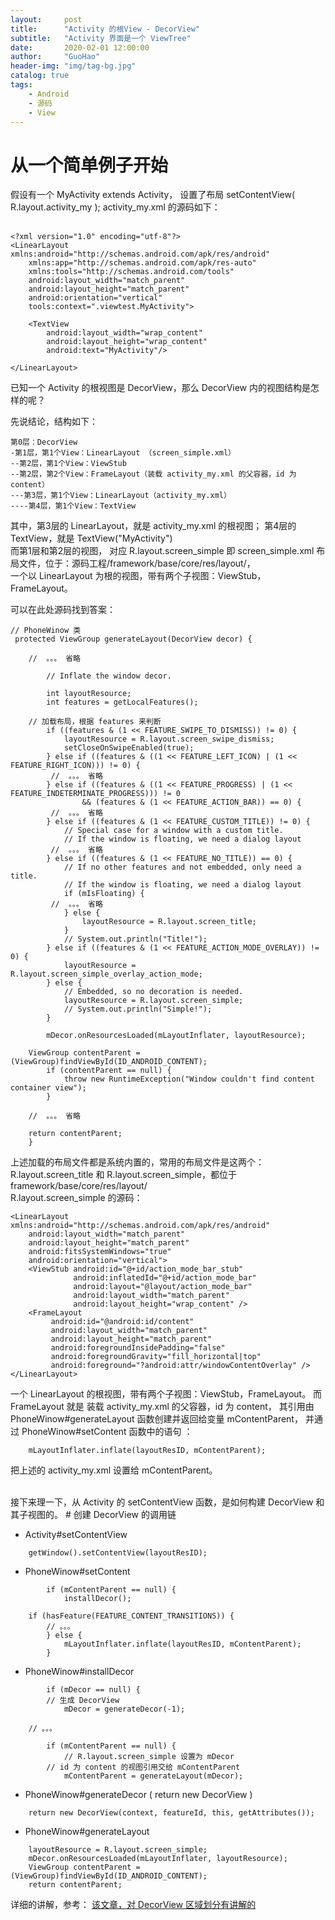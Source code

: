 ```yaml
---
layout:     post
title:      "Activity 的根View - DecorView"
subtitle:   "Activity 界面是一个 ViewTree"
date:       2020-02-01 12:00:00
author:     "GuoHao"
header-img: "img/tag-bg.jpg"
catalog: true
tags:
    - Android
    - 源码
    - View
---
```



# 从一个简单例子开始
假设有一个 MyActivity extends Activity，
设置了布局 setContentView( R.layout.activity_my ); 
activity_my.xml 的源码如下：    
<br>
```
<?xml version="1.0" encoding="utf-8"?>
<LinearLayout xmlns:android="http://schemas.android.com/apk/res/android"
    xmlns:app="http://schemas.android.com/apk/res-auto"
    xmlns:tools="http://schemas.android.com/tools"
    android:layout_width="match_parent"
    android:layout_height="match_parent"
    android:orientation="vertical"
    tools:context=".viewtest.MyActivity">
    
    <TextView
        android:layout_width="wrap_content"
        android:layout_height="wrap_content" 
        android:text="MyActivity"/>

</LinearLayout>
```

已知一个 Activity 的根视图是 DecorView，那么 DecorView 内的视图结构是怎样的呢？

先说结论，结构如下：

```
第0层：DecorView
-第1层，第1个View：LinearLayout （screen_simple.xml）
--第2层，第1个View：ViewStub
--第2层，第2个View：FrameLayout（装载 activity_my.xml 的父容器，id 为 content）
---第3层，第1个View：LinearLayout（activity_my.xml）
----第4层，第1个View：TextView
```
其中，第3层的 LinearLayout，就是 activity_my.xml 的根视图；
第4层的 TextView，就是 TextView("MyActivity")
<br>
而第1层和第2层的视图，
对应 R.layout.screen_simple 即 screen_simple.xml 布局文件，位于：源码工程/framework/base/core/res/layout/，<br>
一个以 LinearLayout 为根的视图，带有两个子视图：ViewStub，FrameLayout。<br>

可以在此处源码找到答案：

```
// PhoneWinow 类
 protected ViewGroup generateLayout(DecorView decor) {

	//  。。。 省略
       
        // Inflate the window decor.

        int layoutResource;
        int features = getLocalFeatures();

	// 加载布局，根据 features 来判断
        if ((features & (1 << FEATURE_SWIPE_TO_DISMISS)) != 0) {
            layoutResource = R.layout.screen_swipe_dismiss;
            setCloseOnSwipeEnabled(true);
        } else if ((features & ((1 << FEATURE_LEFT_ICON) | (1 << FEATURE_RIGHT_ICON))) != 0) {
		 //  。。。 省略 
        } else if ((features & ((1 << FEATURE_PROGRESS) | (1 << FEATURE_INDETERMINATE_PROGRESS))) != 0
                && (features & (1 << FEATURE_ACTION_BAR)) == 0) {
		 //  。。。 省略
        } else if ((features & (1 << FEATURE_CUSTOM_TITLE)) != 0) {
            // Special case for a window with a custom title.
            // If the window is floating, we need a dialog layout
		 //  。。。 省略
        } else if ((features & (1 << FEATURE_NO_TITLE)) == 0) {
            // If no other features and not embedded, only need a title.
            // If the window is floating, we need a dialog layout
            if (mIsFloating) {
		 //  。。。 省略
            } else {
                layoutResource = R.layout.screen_title;
            }
            // System.out.println("Title!");
        } else if ((features & (1 << FEATURE_ACTION_MODE_OVERLAY)) != 0) {
            layoutResource = R.layout.screen_simple_overlay_action_mode;
        } else {
            // Embedded, so no decoration is needed.
            layoutResource = R.layout.screen_simple;
            // System.out.println("Simple!");
        }

        mDecor.onResourcesLoaded(mLayoutInflater, layoutResource);

	ViewGroup contentParent = (ViewGroup)findViewById(ID_ANDROID_CONTENT);
        if (contentParent == null) {
            throw new RuntimeException("Window couldn't find content container view");
        }

	//  。。。 省略

	return contentParent;
    }
```
上述加载的布局文件都是系统内置的，常用的布局文件是这两个：
R.layout.screen_title 和 R.layout.screen_simple，都位于 framework/base/core/res/layout/
<br>
R.layout.screen_simple 的源码：
<br>
```
<LinearLayout xmlns:android="http://schemas.android.com/apk/res/android"
    android:layout_width="match_parent"
    android:layout_height="match_parent"
    android:fitsSystemWindows="true"
    android:orientation="vertical">
    <ViewStub android:id="@+id/action_mode_bar_stub"
              android:inflatedId="@+id/action_mode_bar"
              android:layout="@layout/action_mode_bar"
              android:layout_width="match_parent"
              android:layout_height="wrap_content" />
    <FrameLayout
         android:id="@android:id/content"
         android:layout_width="match_parent"
         android:layout_height="match_parent"
         android:foregroundInsidePadding="false"
         android:foregroundGravity="fill_horizontal|top"
         android:foreground="?android:attr/windowContentOverlay" />
</LinearLayout>
```
一个 LinearLayout 的根视图，带有两个子视图：ViewStub，FrameLayout。
而 FrameLayout 就是 装载 activity_my.xml 的父容器，id 为 content，
其引用由 PhoneWinow#generateLayout 函数创建并返回给变量 mContentParent，
并通过 PhoneWinow#setContent 函数中的语句 ：
```
	mLayoutInflater.inflate(layoutResID, mContentParent); 
```
把上述的 activity_my.xml  设置给 mContentParent。

<br>
接下来理一下，从 Activity 的 setContentView 函数，是如何构建 DecorView 和其子视图的。
# 创建 DecorView 的调用链

- Activity#setContentView
```
	getWindow().setContentView(layoutResID);
```

- PhoneWinow#setContent
```
        if (mContentParent == null) {
            installDecor();

	if (hasFeature(FEATURE_CONTENT_TRANSITIONS)) {
	    // 。。。
        } else {
            mLayoutInflater.inflate(layoutResID, mContentParent);
        }
```
- PhoneWinow#installDecor
```
        if (mDecor == null) {
	    // 生成 DecorView
            mDecor = generateDecor(-1);

	// 。。。

        if (mContentParent == null) {
            // R.layout.screen_simple 设置为 mDecor
	    // id 为 content 的视图引用交给 mContentParent
            mContentParent = generateLayout(mDecor);
```
- PhoneWinow#generateDecor ( return new DecorView )
```
	return new DecorView(context, featureId, this, getAttributes());
```
- PhoneWinow#generateLayout
```
	layoutResource = R.layout.screen_simple;
	mDecor.onResourcesLoaded(mLayoutInflater, layoutResource);
	ViewGroup contentParent = (ViewGroup)findViewById(ID_ANDROID_CONTENT);
	return contentParent;
```

详细的讲解，参考：
[该文章，对 DecorView 区域划分有讲解的](https://blog.csdn.net/nihaomabmt/article/details/85248700)


